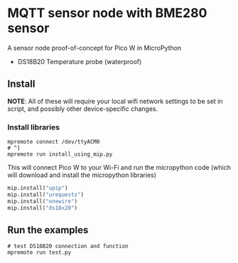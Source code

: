 # MQTT sensor node with BME280 sensor

A sensor node proof-of-concept for Pico W in MicroPython

 - DS18B20 Temperature probe (waterproof)

 
## Install

**NOTE**: All of these will require your local wifi network settings to be set in script, and possibly other device-specific changes.

### Install libraries

```
mpremote connect /dev/ttyACM0
# ^]
mpremote run install_using_mip.py
```

This will connect Pico W to your Wi-Fi and run the micropython code (which will download and install the micropython libraries)

```python
mip.install("upip")
mip.install("urequests")
mip.install("onewire")
mip.install("ds18x20")
```


## Run the examples

```shell
# test DS18B20 connection and function
mpremote run test.py
```
